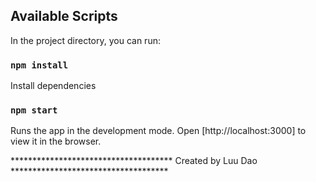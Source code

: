 ## Available Scripts

In the project directory, you can run:

### `npm install`
Install dependencies

### `npm start`
Runs the app in the development mode.
Open [http://localhost:3000] to view it in the browser.

************************************* Created by Luu Dao ************************************
